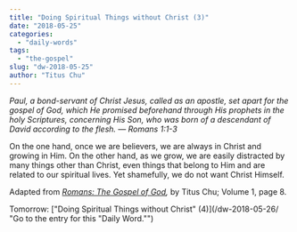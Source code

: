 ```yaml
---
title: "Doing Spiritual Things without Christ (3)"
date: "2018-05-25"
categories: 
  - "daily-words"
tags: 
  - "the-gospel"
slug: "dw-2018-05-25"
author: "Titus Chu"
---
```


_Paul, a bond-servant of Christ Jesus, called as an apostle, set apart for the gospel of God, which He promised beforehand through His prophets in the holy Scriptures, concerning His Son, who was born of a descendant of David according to the flesh._ _— Romans 1:1-3_

On the one hand, once we are believers, we are always in Christ and growing in Him. On the other hand, as we grow, we are easily distracted by many things other than Christ, even things that belong to Him and are related to our spiritual lives. Yet shamefully, we do not want Christ Himself.

Adapted from _[Romans: The Gospel of God](/book-romans/ "Go to the listing for this book."),_ by Titus Chu; Volume 1, page 8.

Tomorrow: ["Doing Spiritual Things without Christ" (4)](/dw-2018-05-26/ "Go to the entry for this "Daily Word."")
